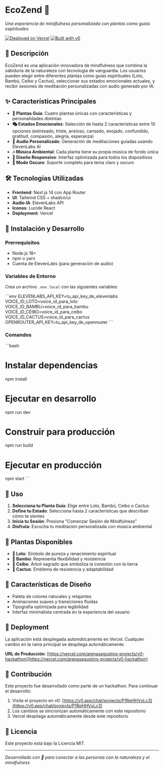 # EcoZend 🌱

*Una experiencia de mindfulness personalizada con plantas como guías espirituales*

[![Deployed on Vercel](https://img.shields.io/badge/Deployed%20on-Vercel-black?style=for-the-badge&logo=vercel)](https://vercel.com/arenasagustins-projects/v0-hackathon)
[![Built with v0](https://img.shields.io/badge/Built%20with-v0.app-black?style=for-the-badge)](https://v0.app/chat/projects/P1RqHHVxLc3)

## 🌿 Descripción

EcoZend es una aplicación innovadora de mindfulness que combina la sabiduría de la naturaleza con tecnología de vanguardia. Los usuarios pueden elegir entre diferentes plantas como guías espirituales (Loto, Bambú, Ceibo y Cactus), seleccionar sus estados emocionales actuales, y recibir sesiones de meditación personalizadas con audio generado por IA.

## ✨ Características Principales

- **🌸 Plantas Guía**: Cuatro plantas únicas con características y personalidades distintas
- **🎭 Estados Emocionales**: Selección de hasta 2 características entre 10 opciones (estresado, triste, ansioso, cansado, enojado, confundido, gratitud, compasión, alegría, esperanza)
- **🎵 Audio Personalizado**: Generación de meditaciones guiadas usando ElevenLabs AI
- **🎶 Música Ambiental**: Cada planta tiene su propia música de fondo única
- **📱 Diseño Responsivo**: Interfaz optimizada para todos los dispositivos
- **🌙 Modo Oscuro**: Soporte completo para tema claro y oscuro

## 🛠️ Tecnologías Utilizadas

- **Frontend**: Next.js 14 con App Router
- **UI**: Tailwind CSS + shadcn/ui
- **Audio IA**: ElevenLabs API
- **Iconos**: Lucide React
- **Deployment**: Vercel

## 🚀 Instalación y Desarrollo

### Prerrequisitos

- Node.js 18+ 
- npm o yarn
- Cuenta de ElevenLabs (para generación de audio)

### Variables de Entorno

Crea un archivo `.env.local` con las siguientes variables:

\`\`\`env
ELEVENLABS_API_KEY=tu_api_key_de_elevenlabs
VOICE_ID_LOTO=voice_id_para_loto
VOICE_ID_BAMBU=voice_id_para_bambu  
VOICE_ID_CEIBO=voice_id_para_ceibo
VOICE_ID_CACTUS=voice_id_para_cactus
OPENROUTER_API_KEY=tu_api_key_de_openrouter
\`\`\`

### Comandos

\`\`\`bash
# Instalar dependencias
npm install

# Ejecutar en desarrollo
npm run dev

# Construir para producción
npm run build

# Ejecutar en producción
npm start
\`\`\`

## 🎯 Uso

1. **Selecciona tu Planta Guía**: Elige entre Loto, Bambú, Ceibo o Cactus
2. **Define tu Estado**: Selecciona hasta 2 características que describan cómo te sientes
3. **Inicia tu Sesión**: Presiona "Comenzar Sesión de Mindfulness"
4. **Disfruta**: Escucha tu meditación personalizada con música ambiental

## 🌱 Plantas Disponibles

- **🪷 Loto**: Símbolo de pureza y renacimiento espiritual
- **🎋 Bambú**: Representa flexibilidad y resistencia
- **🌳 Ceibo**: Árbol sagrado que simboliza la conexión con la tierra
- **🌵 Cactus**: Emblema de resistencia y adaptabilidad

## 🎨 Características de Diseño

- Paleta de colores naturales y relajantes
- Animaciones suaves y transiciones fluidas
- Tipografía optimizada para legibilidad
- Interfaz minimalista centrada en la experiencia del usuario

## 📱 Deployment

La aplicación está desplegada automáticamente en Vercel. Cualquier cambio en la rama principal se despliega automáticamente.

**URL de Producción**: [https://vercel.com/arenasagustins-projects/v0-hackathon](https://vercel.com/arenasagustins-projects/v0-hackathon)

## 🤝 Contribución

Este proyecto fue desarrollado como parte de un hackathon. Para continuar el desarrollo:

1. Visita el proyecto en v0: [https://v0.app/chat/projects/P1RqHHVxLc3](https://v0.app/chat/projects/P1RqHHVxLc3)
2. Los cambios se sincronizan automáticamente con este repositorio
3. Vercel despliega automáticamente desde este repositorio

## 📄 Licencia

Este proyecto está bajo la Licencia MIT.

---

*Desarrollado con 💚 para conectar a las personas con la naturaleza y el mindfulness*
